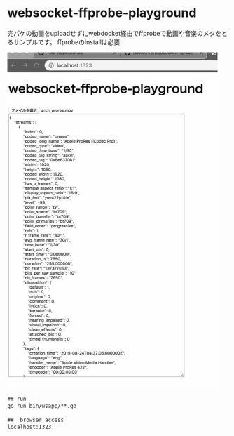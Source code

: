 # websocket-ffprobe-playground


完パケの動画をuploadせずにwebdocket経由でffprobeで動画や音楽のメタをとるサンプルです。
ffprobeのinstallは必要.

<img src="https://github.com/naoto243/websocket-ffprobe-playground/blob/master/public/public.png" width="480" />

```
## run
go run bin/wsapp/**.go

##  browser access
localhost:1323

```